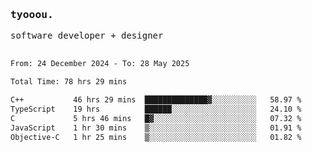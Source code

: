 <samp>
   <h3>tyooou.</h3>
   software developer + designer
   <br/><br/>
  <!--START_SECTION:waka-->

```txt
From: 24 December 2024 - To: 28 May 2025

Total Time: 78 hrs 29 mins

C++           46 hrs 29 mins  ██████████████▓░░░░░░░░░░   58.97 %
TypeScript    19 hrs          ██████░░░░░░░░░░░░░░░░░░░   24.10 %
C             5 hrs 46 mins   █▓░░░░░░░░░░░░░░░░░░░░░░░   07.32 %
JavaScript    1 hr 30 mins    ▒░░░░░░░░░░░░░░░░░░░░░░░░   01.91 %
Objective-C   1 hr 25 mins    ▒░░░░░░░░░░░░░░░░░░░░░░░░   01.82 %
```

<!--END_SECTION:waka-->
</samp>
